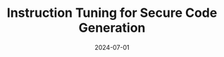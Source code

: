---
layout: post
title: "Instruction Tuning for Secure Code Generation"
date: 2024-07-01
categories: research
authors: "<u>Jingxuan He</u>*,  Mark Vero*, Gabriela Krasnopolska, Martin Vechev"
venue: "International Conference on Machine Learning (ICML)"
paper: https://arxiv.org/pdf/2402.09497
code: https://github.com/eth-sri/SafeCoder
highlight: true
---